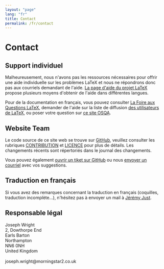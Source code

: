 ```yaml
---
layout: "page"
lang: "fr"
title: Contact
permalink: /fr/contact
---
```


# Contact

## Support individuel

Malheureusement, nous n'avons pas les ressources nécessaires pour offrir une
aide individuelle sur les problèmes LaTeX et nous ne répondrons donc pas aux
courriels demandant de l'aide. [La page d'aide du projet LaTeX](https://www.latex-project.org/help/)
propose plusieurs moyens d'obtenir de l'aide dans différentes langues.

Pour de la documentation en français, vous pouvez consulter
[La Foire aux Questions LaTeX](https://faq.gutenberg.eu.org/),
demander de l'aide sur la liste de diffusion
[des utilisateurs de LaTeX](https://www.gutenberg.eu.org/listes),
ou poser votre question sur [ce site OSQA](https://www.texnique.fr/).


## Website Team

Le code source de ce site web se trouve sur [GitHub](https://github.com/learnlatex/learnlatex.github.io/), veuillez consulter les rubriques [CONTRIBUTION](../CONTRIBUTING) et [LICENCE](../LICENSE) pour plus de détails. Les changements récents sont répertoriés dans le journal des changements.

Vous pouvez également [ouvrir un tiket sur GitHub](https://github.com/learnlatex/learnlatex.github.io/issues) ou nous [envoyer un courriel](mailto:texfaq@texfaq.org) avec vos suggestions.


## Traduction en français

Si vous avez des remarques concernant la traduction en français
(coquilles, traduction incomplète...), n'hésitez pas à envoyer
un mail à [Jérémy Just](mailto:jeremy@jejust.fr).


## Responsable légal

<p>Joseph Wright<br>
2, Dowthorpe End<br>
Earls Barton<br>
Northampton<br>
NN6 0NH<br>
United Kingdom<br>
<br>joseph.wright@morningstar2.co.uk</p>
